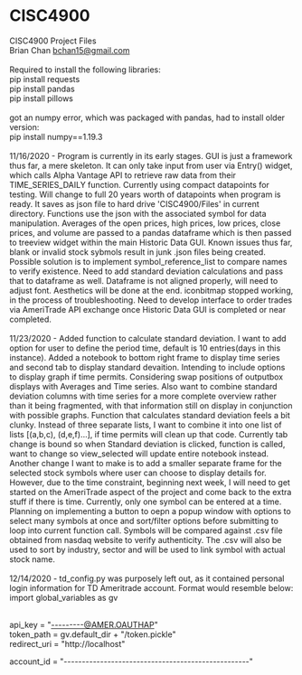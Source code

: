 # CISC4900
CISC4900 Project Files
<br/>
Brian Chan
bchan15@gmail.com
<br/><br/>
Required to install the following libraries:
<br/>
pip install requests
<br/>
pip install pandas
<br/>
pip install pillows
<br/><br/>
got an numpy error, which was packaged with pandas, had to install older version:
<br/>
pip install numpy==1.19.3
<br/><br/>
11/16/2020 - 
Program is currently in its early stages. GUI is just a framework thus far, a mere skeleton. It can only take input from user via Entry() widget, which calls Alpha Vantage API to retrieve raw data from their TIME_SERIES_DAILY function. Currently using compact datapoints for testing. Will change to full 20 years worth of datapoints when program is ready. It saves as json file to hard drive 'CISC4900/Files' in current directory. Functions use the json with the associated symbol for data manipulation. Averages of the open prices, high prices, low prices, close prices, and volume are passed to a pandas dataframe which is then passed to treeview widget within the main Historic Data GUI. Known issues thus far, blank or invalid stock sybmols result in junk .json files being created. Possible solution is to implement symbol_reference_list to compare names to verify existence. Need to add standard deviation calculations and pass that to dataframe as well. Dataframe is not aligned properly, will need to adjust font. Aesthetics will be done at the end. iconbitmap stopped working, in the process of troubleshooting. Need to develop interface to order trades via AmeriTrade API exchange once Historic Data GUI is completed or near completed.
<br/><br/>
11/23/2020 - Added function to calculate standard deviation. I want to add option for user to define the period time, default is 10 entries(days in this instance). Added a notebook to bottom right frame to display time series and second tab to display standard devaition. Intending to include options to display graph if time permits. Considering swap positions of outputbox displays with Averages and Time series. Also want to combine standard deviation columns with time series for a more complete overview rather than it being fragmented, with that information still on display in conjunction with possible graphs. Function that calculates standard deviation feels a bit clunky. Instead of three separate lists, I want to combine it into one list of lists [(a,b,c), (d,e,f)...], if time permits will clean up that code. Currently tab change is bound so when Standard deviation is clicked, function is called, want to change so view_selected will update entire notebook instead. Another change I want to make is to add a smaller separate frame for the selected stock symbols where user can choose to display details for. However, due to the time constraint, beginning next week, I will need to get started on the AmeriTrade aspect of the project and come back to the extra stuff if there is time. Currently, only one symbol can be entered at a time. Planning on implementing a button to oepn a popup window with options to select many symbols at once and sort/filter options before submitting to loop into current function call. Symbols will be compared against .csv file obtained from nasdaq website to verify authenticity. The .csv will also be used to sort by industry, sector and will be used to link symbol with actual stock name.
<br/><br/>
12/14/2020 - td_config.py was purposely left out, as it contained personal login information for TD Ameritrade account.
Format would resemble below:
<br/>
import global_variables as gv
<br/><br/>

api_key = "---------@AMER.OAUTHAP"<br/>
token_path = gv.default_dir + "/token.pickle"<br/>
redirect_uri = "http://localhost"<br/>

account_id = "---------------------------------------------------"
